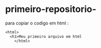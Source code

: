 # primeiro-repositorio-

para copiar o codigo em html :
```
<html>
  <h1>Meu primeiro arquivo em html
    </html>
  ```
 
